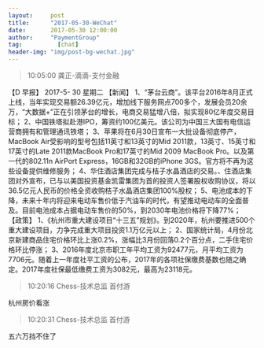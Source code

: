 ```yaml
---
layout:     post 
title:      "2017-05-30-WeChat"
date:       2017-05-30 12:00:00
author:     "PaymentGroup"
tag:		  [chat]
header-img: "img/post-bg-wechat.jpg"
---
```

> 10:05:00  龚正-滴滴-支付金融  
   
【D 早报】 2017-5- 30 星期二  【新闻】 1、“茅台云商”。该平台2016年8月正式上线，当年实现交易额26.39亿元，增加线下服务网点700多个，发展会员20余万，“大数据+”正在引领茅台的增长，电商交易猛增八倍，拟实现80亿年度交易目标；  2、中国铁塔拟赴港IPO，筹资约100亿美元。该公司为中国三大国有电信运营商拥有和管理通讯铁塔；  3、苹果将在6月30日宣布一大批设备彻底停产，MacBook Air受影响的型号包括11英寸和13英寸的Mid 2011款，13英寸、15英寸和17英寸的Late 2011款MacBook Pro和17英寸的Mid 2009 MacBook Pro。以及第一代的802.11n AirPort Express，16GB和32GB的iPhone 3GS。官方将不再为这些设备提供维修服务；  4、华住酒店集团完成与桔子水晶酒店的交易。、住酒店集团对外宣布，已与以美国投资基金凯雷集团为首的投资人签署股权收购协议，将以36.5亿元人民币的价格全资收购桔子水晶酒店集团100%股权；  5、电池成本的下降，未来十年内将迎来电动车售价低于汽油车的时代，有望推动电动车的全面普及。目前电池成本占据电动车售价的50%，到2030年电池价格将下降77%；  【政策】 1、《杭州市重大建设项目“十三五”规划》。到2020年，杭州要推进500个重大建设项目，力争完成重大项目投资1.1万亿元以上；  2、国家统计局，4月份北京新建商品住宅价格环比上涨0.2%，涨幅比3月份回落0.2个百分点，二手住宅价格环比停涨；  3、2016年度北京市职工年平均工资为92477元，月平均工资为7706元。随着上一年度社平工资的公布，2017年的各项社保缴费基数也随之确定。2017年度社保最低缴费工资为3082元，最高为23118元。  
   
> 10:20:16  Chess-技术总监 首付游   
   
杭州房价看涨  
   
> 10:20:31  Chess-技术总监 首付游   
   
五六万挡不住了  
   
